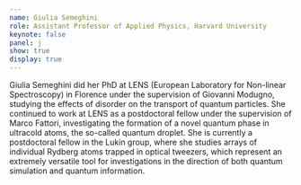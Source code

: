 ```yaml
---
name: Giulia Semeghini
role: Assistant Professor of Applied Physics, Harvard University
keynote: false
panel: j
show: true
display: true
---
```


Giulia Semeghini did her PhD at LENS (European Laboratory for Non-linear Spectroscopy) in Florence under the supervision of Giovanni Modugno, studying the effects of disorder on the transport of quantum particles. She continued to work at LENS as a postdoctoral fellow under the supervision of Marco Fattori, investigating the formation of a novel quantum phase in ultracold atoms, the so-called quantum droplet. She is currently a postdoctoral fellow in the Lukin group, where she studies arrays of individual Rydberg atoms trapped in optical tweezers, which represent an extremely versatile tool for investigations in the direction of both quantum simulation and quantum information.
